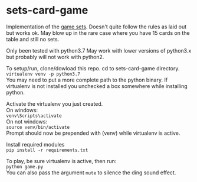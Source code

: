 # sets-card-game
Implementation of the [game sets](https://www.setgame.com/file/set-english). Doesn't quite follow the rules as laid out but works ok. May blow up in the rare case where you have 15 cards on the table and still no sets.

Only been tested with python3.7  May work with lower versions of python3.x but probably will not work with python2.

To setup/run, clone/dowload this repo. cd to sets-card-game directory.  
`virtualenv venv -p python3.7`  
You may need to put a more complete path to the python binary. If virtualenv is not installed you unchecked a box somewhere while installing python.

Activate the virtualenv you just created.  
On windows:  
`venv\Scripts\activate`  
On not windows:  
`source venv/bin/activate`  
Prompt should now be prepended with (venv) while virtualenv is active.

Install required modules  
`pip install -r requirements.txt`

To play, be sure virtualenv is active, then run:  
`python game.py`  
You can also pass the argument `mute` to silence the ding sound effect.

